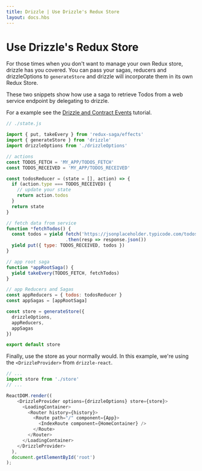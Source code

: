 ```yaml
---
title: Drizzle | Use Drizzle's Redux Store
layout: docs.hbs
---
```

# Use Drizzle's Redux Store

For those times when you don't want to manage your own Redux store, drizzle has
you covered. You can pass your sagas, reducers and drizzleOptions to
`generateStore` and drizzle will incorporate them in its own Redux Store.


These two snippets show how use a saga to retrieve Todos from a web service endpoint by delegating to drizzle.

For a example see the [Drizzle and Contract
Events](/tutorials/drizzle-and-contract-events) tutorial.
```javascript
// ./state.js

import { put, takeEvery } from 'redux-saga/effects'
import { generateStore } from 'drizzle'
import drizzleOptions from './drizzleOptions'

// actions
const TODOS_FETCH = 'MY_APP/TODOS_FETCH'
const TODOS_RECEIVED = 'MY_APP/TODOS_RECEIVED'

const todosReducer = (state = [], action) => {
  if (action.type === TODOS_RECEIVED) {
    // update your state
    return action.todos
  }
  return state
}

// fetch data from service
function *fetchTodos() {
  const todos = yield fetch('https://jsonplaceholder.typicode.com/todos')
                      .then(resp => response.json())
  yield put({ type: TODOS_RECEIVED, todos })
}

// app root saga
function *appRootSaga() {
  yield takeEvery(TODOS_FETCH, fetchTodos)
}

// app Reducers and Sagas
const appReducers = { todos: todosReducer }
const appSagas = [appRootSaga]

const store = generateStore({
  drizzleOptions,
  appReducers,
  appSagas
})

export default store

```

Finally, use the store as your normally would. In this example, we're using the `<DrizzleProvider>` from `drizzle-react`.

```javascript
// ...
import store from './store'
// ...

ReactDOM.render((
    <DrizzleProvider options={drizzleOptions} store={store}>
      <LoadingContainer>
        <Router history={history}>
          <Route path="/" component={App}>
            <IndexRoute component={HomeContainer} />
          </Route>
        </Router>
      </LoadingContainer>
    </DrizzleProvider>
  ),
  document.getElementById('root')
);
```
